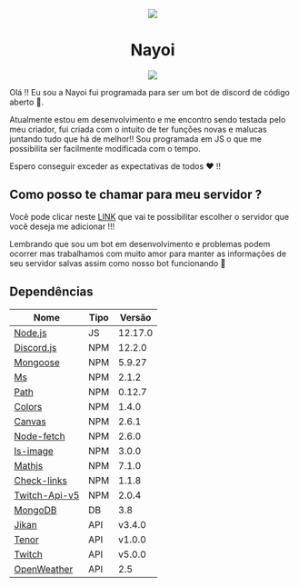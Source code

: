 <p align="center">
<img src="https://github.com/Zaetic/Nayoi/blob/master/images/nayoi/nayoiGit.png?raw=true">
</p>
<h1 align="center">Nayoi</h1>
<p align="center">
<a href="http://nayoi.com"><img src="https://img.shields.io/static/v1?label=Site&message=Nayoi&color=ff69b4"></a>
</p>

Olá !! Eu sou a Nayoi fui programada para ser um bot de discord de código aberto 📖.

Atualmente estou em desenvolvimento e me encontro sendo testada pelo meu criador, fui criada com o intuito de ter funções novas e malucas juntando tudo que há de melhor!! Sou programada em JS o que me possibilita ser facilmente modificada com o tempo.

Espero conseguir exceder as expectativas de todos ❤ !!

## Como posso te chamar para meu servidor ?

Você pode clicar neste [LINK](https://discordapp.com/oauth2/authorize?client_id=561319501317144576&scope=bot&permissions=8) que vai te possibilitar escolher o servidor que você deseja me adicionar !!!

Lembrando que sou um bot em desenvolvimento e problemas podem ocorrer mas trabalhamos com muito amor para manter as informações de seu servidor salvas assim como nosso bot funcionando 💜

## Dependências

| Nome  | Tipo | Versão |
| ------------- | ------------- | ------------- |
| [Node.js](https://nodejs.org/en/) | JS  |12.17.0|
| [Discord.js](https://discord.js.org/) | NPM  |12.2.0|
| [Mongoose](https://www.npmjs.com/package/mongoose) | NPM  |5.9.27|
| [Ms](https://www.npmjs.com/package/ms) | NPM  |2.1.2|
| [Path](https://www.npmjs.com/package/path) | NPM  |0.12.7|
| [Colors](https://www.npmjs.com/package/colors) | NPM  |1.4.0|
| [Canvas](https://www.npmjs.com/package/canvas) | NPM  |2.6.1|
| [Node-fetch](https://www.npmjs.com/package/node-fetch) | NPM  |2.6.0|
| [Is-image](https://www.npmjs.com/package/is-image) | NPM  |3.0.0|
| [Mathjs](https://www.npmjs.com/package/mathjs) | NPM  |7.1.0|
| [Check-links](https://www.npmjs.com/package/check-links) | NPM  |1.1.8|
| [Twitch-Api-v5](https://www.npmjs.com/package/twitch-api-v5) | NPM  |2.0.4|
| [MongoDB](https://www.mongodb.com/) | DB  |3.8|
| [Jikan](https://jikan.moe/) | API  |v3.4.0|
| [Tenor](https://tenor.com/gifapi) | API  |v1.0.0|
| [Twitch](https://dev.twitch.tv/) | API  |v5.0.0|
| [OpenWeather](https://openweathermap.org/api) | API  |2.5|
